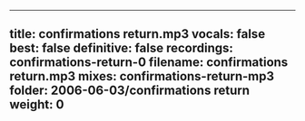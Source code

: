 
---
title: confirmations return.mp3
vocals: false
best: false
definitive: false
recordings: confirmations-return-0
filename: confirmations return.mp3
mixes: confirmations-return-mp3
folder: 2006-06-03/confirmations return
weight: 0
---
